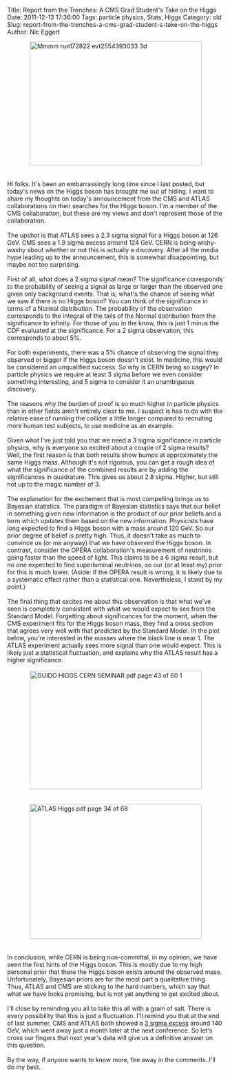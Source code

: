 Title: Report from the Trenches: A CMS Grad Student's Take on the Higgs
Date: 2011-12-13 17:36:00
Tags: particle physics, Stats, Higgs
Category: old
Slug: report-from-the-trenches-a-cms-grad-student-s-take-on-the-higgs
Author: Nic Eggert

<img alt="Mmmm run172822 evt2554393033 3d" border="0" height="288" src="http://lh6.ggpht.com/-hPHBh1UVJic/TuvD-aa1MYI/AAAAAAAAAX4/BQgsVZulLkw/mmmm-run172822-evt2554393033-3d.jpg?imgmax=800" style="display: block; margin-left: auto; margin-right: auto;" title="mmmm-run172822-evt2554393033-3d.jpg" width="400" /><br /><br />Hi folks. It's been an embarrassingly long time since I last posted, but today's news on the Higgs boson has brought me out of hiding. I want to share my thoughts on today's announcement from the CMS and ATLAS collaborations on their searches for the Higgs boson. I'm a member of the CMS collaboration, but these are my views and don't represent those of the collaboration.<br /><a name='more'></a><br />The upshot is that ATLAS sees a 2.3 sigma signal for a Higgs boson at 126 GeV. CMS sees a 1.9 sigma excess around 124 GeV. CERN is being wishy-washy about whether or not this is actually a discovery. After all the media hype leading up to the announcement, this is somewhat disappointing, but maybe not too surprising.<br /><br />First of all, what does a 2 sigma signal mean? The significance corresponds to the probability of seeing a signal as large or larger than the observed one given only background events. That is, what's the chance of seeing what we saw if there is no Higgs boson? You can think of the significance in terms of a Normal distribution. The probability of the observation corresponds to the integral of the tails of the Normal distribution from the significance to infinity. For those of you in the know, this is just 1 minus the CDF evaluated at the significance. For a 2 sigma observation, this corresponds to about 5%.<br /><br />For both experiments, there was a 5% chance of observing the signal they observed or bigger if the Higgs boson doesn't exist. In medicine, this would be considered an unqualified success. So why is CERN being so cagey? In particle physics we require at least 3 sigma before we even consider something interesting, and 5 sigma to consider it an unambiguous discovery.<br /><br />The reasons why the burden of proof is so much higher in particle physics than in other fields aren't entirely clear to me. I suspect is has to do with the relative ease of running the collider a little longer compared to recruiting more human test subjects, to use medicine as an example.<br /><br />Given what I've just told you that we need a 3 sigma significance in particle physics, why is everyone so excited about a couple of 2 sigma results? Well, the first reason is that both results show bumps at approximately the same Higgs mass. Although it's not rigorous, you can get a rough idea of what the significance of the combined results are by adding the significances in quadrature. This gives us about 2.8 sigma. Higher, but still not up to the magic number of 3.<br /><br />The explanation for the excitement that is most compelling brings us to Bayesian statistics. The paradigm of Bayesian statistics says that our belief in something given new information is the product of our prior beliefs and a term which updates them based on the new information. Physicists have long expected to find a Higgs boson with a mass around 120 GeV. So our prior degree of belief is pretty high. Thus, it doesn't take as much to convince us (or me anyway) that we have observed the Higgs boson. In contrast, consider the OPERA collaboration's measurement of neutrinos going faster than the speed of light. This claims to be a 6 sigma result, but no one expected to find superluminal neutrinos, so our (or at least my) prior for this is much lower. (Aside: If the OPERA result is wrong, it is likely due to a systematic effect rather than a statistical one. Nevertheless, I stand by my point.)<br /><br />The final thing that excites me about this observation is that what we've seen is completely consistent with what we would expect to see from the Standard Model. Forgetting about significances for the moment, when the CMS experiment fits for the Higgs boson mass, they find a cross section that agrees very well with that predicted by the Standard Model. In the plot below, you're interested in the masses where the black line is near 1. The ATLAS experiment actually sees more signal than one would expect. This is likely just a statistical fluctuation, and explains why the ATLAS result has a higher significance.<br /><br /><img alt="GUIDO HIGGS CERN SEMINAR pdf  page 43 of 60 1" border="0" height="275" src="http://lh6.ggpht.com/-tHKpXH_FDfM/TuvD_jbM8wI/AAAAAAAAAYA/-LWjE0AqDog/GUIDO_HIGGS_CERN_SEMINAR.pdf%252520%252528page%25252043%252520of%25252060%252529-1.png?imgmax=800" style="display: block; margin-left: auto; margin-right: auto;" title="GUIDO_HIGGS_CERN_SEMINAR.pdf (page 43 of 60)-1.png" width="400" /><br /><br /><img alt="ATLAS Higgs pdf  page 34 of 68" border="0" height="313" src="http://lh6.ggpht.com/-dLvDz4KoVuU/TuvEBK3mg3I/AAAAAAAAAYI/4x-6m2b-g0M/ATLAS-Higgs.pdf%252520%252528page%25252034%252520of%25252068%252529.jpg?imgmax=800" style="display: block; margin-left: auto; margin-right: auto;" title="ATLAS-Higgs.pdf (page 34 of 68).jpg" width="400" /><br /><br />In conclusion, while CERN is being non-committal, in my opinion, we have seen the first hints of the Higgs boson. This is mostly due to my high personal prior that there the Higgs boson exists around the observed mass. Unfortunately, Bayesian priors are for the most part a qualitative thing. Thus, ATLAS and CMS are sticking to the hard numbers, which say that what we have looks promising, but is not yet anything to get excited about.<br /><br />I'll close by reminding you all to take this all with a grain of salt. There is every possibility that this is just a fluctuation. I'll remind you that at the end of last summer, CMS and ATLAS both showed a <a href="http://resonaances.blogspot.com/2011/07/higgs-wont-come-out-of-closet.html">3 sigma excess</a> around 140 GeV, which went away just a month later at the next conference. So let's cross our fingers that next year's data will give us a definitive answer on this question.<br /><br />By the way, if anyone wants to know more, fire away in the comments. I'll do my best.
